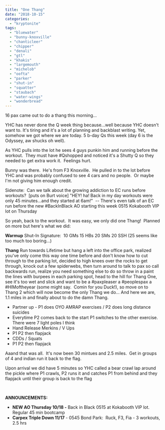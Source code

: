 ```yaml
---
title: "One Thang"
date: "2018-10-15"
categories: 
  - "kryptonite"
tags: 
  - "bluewater"
  - "bunny-knoxville"
  - "chanticleer"
  - "chipper"
  - "denali"
  - "gtl"
  - "khakis"
  - "largemouth"
  - "michelob"
  - "oofta"
  - "parker"
  - "shut-in"
  - "squatter"
  - "staubach"
  - "water-wings"
  - "wonderbread"
---
```


16 pax came out to do a thang this morning...

YHC has never done the Q week thing because...well because YHC doesn't want to. It's tiring and it's a lot of planning and backblast writing. Yet, somehow we got where we are today. 5 b-day Qs this week (day 6 is the Odyssey, aw shucks oh well).

As YHC pulls into the lot he sees 4 guys punkin him and running before the workout.  They must have #Qshopped and noticed it's a Shutty Q so they needed to get extra work it.  Feelings hurt.

Bunny was there.  He's from F3 Knoxville.  He pulled in to the lot before YHC and was probably confused to see 4 cars and no people.  Or maybe I'm not giving him enough credit.

Sidenote:  Can we talk about the growing addiction to EC runs before workouts?  \[puts on Burt voice\] "HEY! ha! Back in my day workouts were only 45 minutes...and they started at 6am!"  -- There's even talk of an EC run before the new #BackInBlack AO starting this week 0515 Kokabooth VIP lot on Thursday </shamlessplug>

So yeah, back to the workout.  It was easy, we only did one Thang!  Planned on more but here's what we did:

**Warmup** Shut-In Signature:  10 GMs 15 HBs 20 SMs 20 SSH (25 seems like too much too boring...)

**Thang** Run towards Lifetime but hang a left into the office park, realized you've only come this way one time before and don't know how to cut through to the parking lot, decided to high knees over the rocks to get through, knock out a few spiderwebs, then turn around to talk to pax so call backwards run, realize you need something else to do so throw in a paint the lines with burpees in each parking spot, head to the hill for Thang One, see it's too wet and slick and want to be a #paxpleaser a #peoplespax a #HIMoftheyear (some might say.  Comin for you Duck!), so move on to Thang 2 which will now become the only Thang we do... And here we are, 1.1 miles in and finally about to do the damn Thang.

- Partner up - P1 does OYO AMRAP exercises / P2 does long distance suicides
- Everytime P2 comes back to the start P1 switches to the other exercise.  There were 7 light poles I think
- Hand Release Merkins / V Ups
- P1 P2 then flapjack
- CDDs / Squats
- P1 P2 then flapjack

Aaand that was all.  It's now been 30 mintues and 2.5 miles.  Get in groups of 4 and indian run it back to the flag.

Upon arrival we did have 5 minutes so YHC called a bear crawl lap around the pickle where P1 crawls, P2 runs it and catches P1 from behind and they flapjack until their group is back to the flag

 

**ANNOUNCEMENTS:**

- **NEW AO Thursday 10/18 -** Back in Black 0515 at Kokabooth VIP lot.  Regular 45 min bootcamp
- **Carpex Triple Down 11/17** - 0545 Bond Park:  Ruck, F3, Fia - 3 workouts, 2.5 hrs
